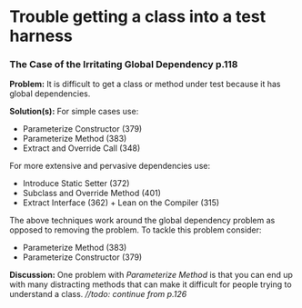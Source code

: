 # Trouble getting a class into a test harness


### The Case of the Irritating Global Dependency p.118

**Problem:** It is difficult to get a class or method under test because it has global dependencies.

**Solution(s):** For simple cases use: 

- Parameterize Constructor (379)
- Parameterize Method (383)
- Extract and Override Call (348)

For more extensive and pervasive dependencies use: 

- Introduce Static Setter (372)
- Subclass and Override Method (401)
- Extract Interface (362) + Lean on the Compiler (315)

The above techniques work around the global dependency problem as opposed to removing the problem. To tackle this problem consider:

- Parameterize Method (383)
- Parameterize Constructor (379)

**Discussion:** One problem with *Parameterize Method* is that you can end up with many distracting methods that can make it difficult for people trying to understand a class. *//todo: continue from p.126*